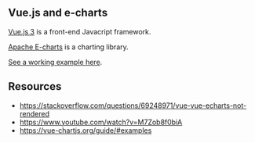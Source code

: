 Vue.js and e-charts
-----

[Vue.js 3](https://v3.vuejs.org) is a front-end Javacript framework.

[Apache E-charts](https://echarts.apache.org/en/index.html) is a charting library.

[See a working example here](https://dcycle.github.io/tutorial-echarts-and-vue/).

Resources
-----

* https://stackoverflow.com/questions/69248971/vue-vue-echarts-not-rendered
* https://www.youtube.com/watch?v=M7Zob8f0biA
* https://vue-chartjs.org/guide/#examples
